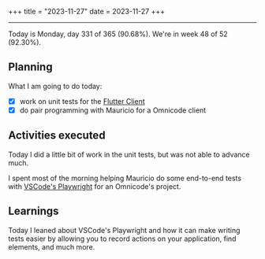 +++
title = "2023-11-27"
date = 2023-11-27
+++

---

Today is Monday, day 331 of 365 (90.68%). We're in week 48 of 52 (92.30%).

## Planning

What I am going to do today:

- [x] work on unit tests for the [Flutter Client](https://github.com/OmnicodeSolutions/luisa_drf_flutter_client)
- [x] do pair programming with Mauricio for a Omnicode client

## Activities executed

Today I did a little bit of work in the unit tests, but was not able to advance much. 

I spent most of the morning helping Mauricio do some end-to-end tests with [VSCode's Playwright](https://playwright.dev/docs/getting-started-vscode) for an Omnicode's project.

## Learnings

Today I leaned about VSCode's Playwright and how it can make writing tests easier by allowing you to record actions on your application, find elements, and much more.
